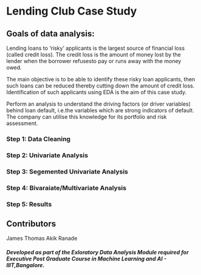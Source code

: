 # Lending Club Case Study

## Goals of data analysis:

Lending loans to ‘risky’ applicants is the largest source of financial loss
(called credit loss). The credit loss is the amount of money lost by the lender 
when the borrower refusesto pay or runs away with the money owed.  

The main objective is to be able to identify these risky loan applicants, 
then such loans can be reduced thereby cutting down the amount of credit loss. 
Identification of such applicants using EDA is the aim of this case study.   

Perform an analysis to understand the driving factors (or driver variables)
behind loan default, i.e.the variables which are strong indicators of default.  
The company can utilise this knowledge for its portfolio and risk assessment. 

### Step 1: Data Cleaning
### Step 2: Univariate Analysis
### Step 3: Segemented Univariate Analysis
### Step 4: Bivaraiate/Multivariate Analysis
### Step 5: Results

## Contributors
James Thomas
Akik Ranade

##### Developed as part of the Exloratory Data Analysis Module required for Executive Post Graduate Course in Machine Learning and AI - IIIT,Bangalore.
